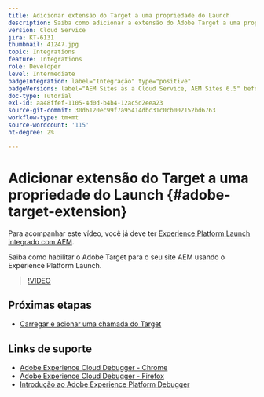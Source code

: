```yaml
---
title: Adicionar extensão do Target a uma propriedade do Launch
description: Saiba como adicionar a extensão do Adobe Target a uma propriedade do Adobe Experience Platform Launch.
version: Cloud Service
jira: KT-6131
thumbnail: 41247.jpg
topic: Integrations
feature: Integrations
role: Developer
level: Intermediate
badgeIntegration: label="Integração" type="positive"
badgeVersions: label="AEM Sites as a Cloud Service, AEM Sites 6.5" before-title="false"
doc-type: Tutorial
exl-id: aa48ffef-1105-4d0d-b4b4-12ac5d2eea23
source-git-commit: 30d6120ec99f7a95414dbc31c0cb002152bd6763
workflow-type: tm+mt
source-wordcount: '115'
ht-degree: 2%

---
```


# Adicionar extensão do Target a uma propriedade do Launch {#adobe-target-extension}

Para acompanhar este vídeo, você já deve ter [Experience Platform Launch integrado com AEM](../experience-platform/data-collection/tags/overview.md).

Saiba como habilitar o Adobe Target para o seu site AEM usando o Experience Platform Launch.

>[!VIDEO](https://video.tv.adobe.com/v/41247?quality=12&learn=on)

## Próximas etapas

+ [Carregar e acionar uma chamada do Target](./load-and-fire-target.md)

## Links de suporte

+ [Adobe Experience Cloud Debugger - Chrome](https://chrome.google.com/webstore/detail/adobe-experience-platform/bfnnokhpnncpkdmbokanobigaccjkpob)
+ [Adobe Experience Cloud Debugger - Firefox](https://addons.mozilla.org/en-US/firefox/addon/adobe-experience-platform-dbg/)
+ [Introdução ao Adobe Experience Platform Debugger](https://experienceleague.adobe.com/docs/platform-learn/data-collection/debugger/overview.html)

